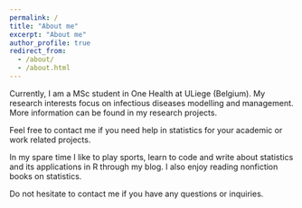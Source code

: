 ```yaml
---
permalink: /
title: "About me"
excerpt: "About me"
author_profile: true
redirect_from: 
  - /about/
  - /about.html
---
```


Currently, I am a MSc student in One Health at ULiege (Belgium). My research interests focus on infectious diseases modelling and management. More information can be found in my research projects.

Feel free to contact me if you need help in statistics for your academic or work related projects.

In my spare time I like to play sports, learn to code and write about statistics and its applications in R through my blog. I also enjoy reading nonfiction books on statistics.

Do not hesitate to contact me if you have any questions or inquiries.
